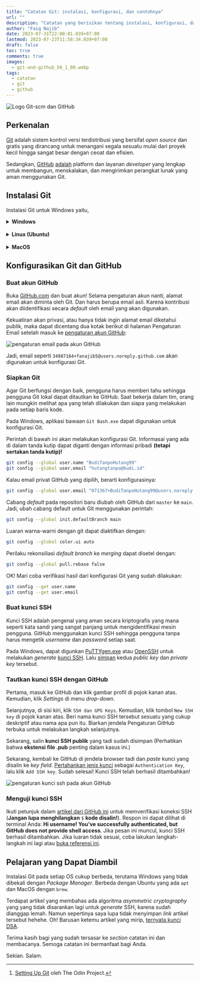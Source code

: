 ```yaml
---
title: "Catatan Git: instalasi, konfigurasi, dan contohnya"
url: ""
description: "Catatan yang berisikan tentang instalasi, konfigurasi, dan contoh dari Git dan Github"
author: "Faiq Najib"
date: 2023-07-31T22:00:01.039+07:00
lastmod: 2023-07-23T11:58:34.039+07:00
draft: false
toc: true
comments: true
images:
  - git-and-github_50_1_80.webp
tags:
  - catatan
  - git
  - github
---
```


![Logo Git-scm dan GitHub](images/git-and-github_50_1_80.webp)

## Perkenalan

[Git](https://git-scm.com/) adalah sistem kontrol versi terdistribusi yang bersifat _open source_ dan gratis yang dirancang untuk menangani segala sesuatu mulai dari proyek kecil hingga sangat besar dengan ceoat dan efisien.

Sedangkan, [GitHub](https://github.com/about) [adalah](https://en.wikipedia.org/wiki/GitHub) platform dan layanan _developer_ yang lengkap untuk membangun, menskalakan, dan mengirimkan perangkat lunak yang aman menggunakan Git.

## Instalasi Git

Instalasi Git untuk Windows yaitu,

<details>
<summary><strong>Windows</strong></summary>

_Download installer_ Git terlebih dahulu pada [https://git-scm.com/downloads](https://git-scm.com/downloads). Kemudian buka installer tersebut.

Ikuti langkah [selanjutnya](https://www.nesabamedia.com/cara-install-git-di-windows-10/). Tinggal klik _Next_, pastikan _default_ aja, lalu _next_ lagi. Seperti biasa~~

</details>
<br/>
<details>
<summary><strong>Linux (Ubuntu)</strong></summary>

Lakukan _update_ dan _upgrade_ pada sistem dengan perintah berikut:

```bash
sudo apt update && sudo apt upgrade -y
```

Install _package_ Git:

```bash
sudo add-apt-repository ppa:git-core/ppa
sudo apt update
sudo apt install Git
```

Verifikasi versi Git dan pastikan bahwa **minimal** versi 2.28[^1]

```bash
git --version
```

</details>
<br/>
<details>
<summary><strong>MacOS</strong></summary>

Ikuti langkah [ini](https://www.theodinproject.com/lessons/foundations-setting-up-git#step-1-install-git) hehehe

</details>

## Konfigurasikan Git dan GitHub

### Buat akun GitHub

Buka [GitHub.com](https://github.com/signup) dan buat akun! Selama pengaturan akun nanti, alamat email akan diminta oleh Git. Dan harus berupa email asli. Karena kontribusi akan diidentifikasi secara _default_ oleh email yang akan digunakan.

Kekuatiran akan privasi, atau hanya tidak ingin alamat email diketahui publik, maka dapat dicentang dua kotak berikut di halaman Pengaturan Email setelah masuk ke [pengaturan akun GitHub](https://github.com/settings/emails):

![pengaturan email pada akun GitHub](images/pengaturan-email-akun-github.webp)

Jadi, email seperti ```34987164+fanajib5@users.noreply.github.com``` akan digunakan untuk konfigurasi Git.

### Siapkan Git

Agar Git berfungsi dengan baik, pengguna harus memberi tahu sehingga pengguna Git lokal dapat ditautkan ke GitHub. Saat bekerja dalam tim, orang lain mungkin melihat apa yang telah dilakukan dan siapa yang melakukan pada setiap baris kode.

Pada Windows, aplikasi bawaan ```Git Bash.exe``` dapat digunakan untuk konfigurasi Git.

Perintah di bawah ini akan melakukan konfigurasi Git. Informasai yang ada di dalam tanda kutip dapat diganti dengan informasi pribadi **(tetapi sertakan tanda kutip)!**

```bash
git config --global user.name "BudiTanpoHutang99"
git config --global user.email "hutangtanpo@budi.id"
```

Kalau email privat GitHub yang dipilih, berarti konfigurasinya:

```bash
git config --global user.email "071367+BudiTanpoHutang99@users.noreply.github.com"
```

Cabang _default_ pada repositori baru diubah oleh GitHub dari ```master``` ke ```main```. Jadi, ubah cabang default untuk Git menggunakan perintah:

```bash
git config --global init.defaultBranch main
```

Luaran warna-warni dengan git dapat diaktifkan dengan:

```bash
git config --global color.ui auto
```

Perilaku rekonsiliasi _default branch_ ke _merging_ dapat disetel dengan:

```bash
git config --global pull.rebase false
```

OK! Mari coba verifikasi hasil dari konfigurasi Git yang sudah dilakukan:

```bash
git config --get user.name
git config --get user.email
```

### Buat kunci SSH

Kunci SSH adalah pengenal yang aman secara kriptografis yang mana seperti kata sandi yang sangat panjang untuk mengidentifikasi mesin pengguna. GitHub menggunakan kunci SSH sehingga pengguna tanpa harus mengetik _username_ dan _password_ setiap saat.

Pada Windows, dapat digunkan [PuTTYgen.exe](https://www.ssh.com/academy/ssh/putty/windows/puttygen) atau [OpenSSH](https://askme4tech.com/how-configure-ssh-key-based-authentication-windows) untuk melakukan _generate_ [kunci SSH](https://phoenixnap.com/kb/generate-ssh-key-windows-10). Lalu [simpan](https://docs.digitalocean.com/products/droplets/how-to/add-ssh-keys/create-with-putty/) kedua _public key_ dan _private key_ tersebut.

### Tautkan kunci SSH dengan GitHub

Pertama, masuk ke GitHub dan klik gambar profil di pojok kanan atas. Kemudian, klik _Settings_ di menu _drop-down_.

Selanjutnya, di sisi kiri, klik ```SSH dan GPG Keys```. Kemudian, klik tombol ```New SSH key``` di pojok kanan atas. Beri nama kunci SSH tersebut sesuatu yang cukup deskriptif atau nama apa pun itu. Biarkan jendela Pengaturan GitHub terbuka untuk melakukan langkah selanjutnya.

Sekarang, salin **kunci SSH publik** yang tadi sudah disimpan (Perhatikan bahwa **ekstensi file .pub** penting dalam kasus ini.)

Sekarang, kembali ke GitHub di jendela browser tadi dan _paste_ kunci yang disalin ke _key field_. [Pertahankan jenis kunci](https://nishtahir.com/how-to-enable-ssh-key-verification-with-git-and-github/#adding-your-key-to-github) sebagai ```Authentication Key```, lalu klik ```Add SSH key```. Sudah selesai! Kunci SSH telah berhasil ditambahkan!

![pengaturan kunci ssh pada akun GitHub](images/pengaturan-kunci-ssh-akun-github.webp)

### Menguji kunci SSH

Ikuti petunjuk dalam [artikel dari GitHub ini](https://help.github.com/en/articles/testing-your-ssh-connection) untuk memverifikasi koneksi SSH (**Jangan lupa menghilangkan** ```$``` **kode disalin!**). Respon ini dapat dilihat di terminal Anda: **Hi username! You’ve successfully authenticated, but GitHub does not provide shell access**. Jika pesan ini muncul, kunci SSH berhasil ditambahkan. Jika luaran tidak sesuai, coba lakukan langkah-langkah ini lagi atau [buka referensi ini](https://www.theodinproject.com/lessons/foundations-setting-up-git#step-25-testing-your-key).

## Pelajaran yang Dapat Diambil

Instalasi Git pada setiap OS cukup berbeda, terutama Windows yang tidak dibekali dengan _Package Manager_. Berbeda dengan Ubuntu yang ada ```apt``` dan MacOS dengan ```brew```.

Terdapat artikel yang membahas ada algoritma _asymmetric cryptography_ yang yang tidak disarankan lagi untuk _generate_ SSH, karena sudah dianggap lemah. Namun sepertinya saya lupa tidak menyimpan _link_ artikel tersebut hehehe. Oh! Barusan ketemu artikel yang mirip, [ternyata kunci DSA](https://thechief.io/c/news/github-is-making-protocol-security-changes-for-ssh-users/).

Terima kasih bagi yang sudah tersasar ke _section_ catatan ini dan membacanya. Semoga catatan ini bermanfaat bagi Anda.

Sekian. Salam.

[^1]: [Setting Up Git](https://www.theodinproject.com/lessons/foundations-setting-up-git) oleh The Odin Project.

